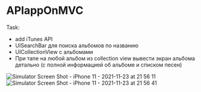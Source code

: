 # APIappOnMVC

Task:
- add iTunes API
- UISearchBar для поиска альбомов по названию
- UICollectionView с альбомами
- При тапе на любой альбом из collection view вывести экран альбома детально (с
полной информацией об альбоме и списком песен)

![Simulator Screen Shot - iPhone 11 - 2021-11-23 at 21 56 11](https://user-images.githubusercontent.com/55109949/143086602-21e4bd6a-7517-4d46-86c3-c26e1cb70771.png) ![Simulator Screen Shot - iPhone 11 - 2021-11-23 at 21 56 41](https://user-images.githubusercontent.com/55109949/143086674-5fed3ea0-b2f0-4538-82af-abe629d91452.png)
